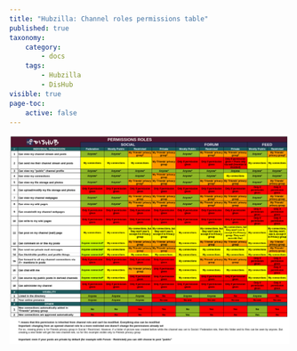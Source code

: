 ```yaml
---
title: "Hubzilla: Channel roles permissions table"
published: true
taxonomy:
    category:
        - docs
    tags:
        - Hubzilla
        - DisHub
visible: true
page-toc:
    active: false
---
```



![](permissions_table.png?lightbox=1024)
